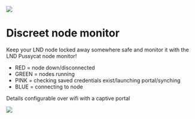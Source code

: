<img src="https://i.imgur.com/JVv86hR.png">

# Discreet node monitor 

Keep your LND node locked away somewhere safe and monitor it with the LND Pussycat node monitor!

* RED = node down/disconnected
* GREEN = nodes running
* PINK = checking saved credentials exist/launching portal/synching
* BLUE = connecting to node 

Details configurable over wifi with a captive portal

<img src="https://i.imgur.com/CIvCVxS.png">
